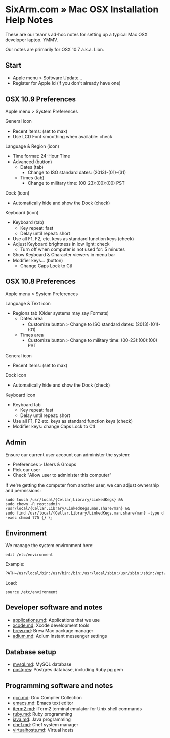 # SixArm.com » Mac OSX  Installation Help Notes 

These are our team's ad-hoc notes for setting up a typical Mac OSX developer laptop. YMMV.

Our notes are primarily for OSX 10.7 a.k.a. Lion.


## Start


  * Apple menu > Software Update...
  * Register for Apple Id (if you don't already have one)

## OSX 10.9 Preferences

Apple menu > System Preferences

General icon 
  * Recent items: (set to max)
  * Use LCD Font smoothing when available: check

Language & Region (icon)
  * Time format: 24-Hour Time
  * Advanced (button)
    * Dates (tab)
      * Change to ISO standard dates: (2013)-(01)-(31)
    * Times (tab)
      * Change to military time: (00-23):(00):(00) PST

Dock (icon) 
  * Automatically hide and show the Dock (check)

Keyboard (icon)
  * Keyboard (tab)
    * Key repeat: fast
    * Delay until repeat: short
  * Use all F1, F2, etc. keys as standard function keys (check)
  * Adjust Keyboard brightness in low light: check
    * Turn off when computer is not used for: 5 minutes 
  * Show Keyboard & Character viewers in menu bar 
  * Modifier keys... (button)
    * Change Caps Lock to Ctl

  
## OSX 10.8 Preferences

Apple menu > System Preferences

Language & Text icon 
  * Regions tab (Older systems may say Formats)
    * Dates area 
      * Customize button > Change to ISO standard dates: (2013)-(01)-(01)
    * Times area
      * Customize button > Change to military time: (00-23):(00):(00) PST

General icon 
  * Recent items: (set to max)

Dock icon 
  * Automatically hide and show the Dock (check)

Keyboard icon
  * Keyboard tab
    * Key repeat: fast
    * Delay until repeat: short
  * Use all F1, F2 etc. keys as standard function keys (check)
  * Modifier keys: change Caps Lock to Ctl


## Admin

Ensure our current user account can administer the system:

   * Preferences > Users & Groups
   * Pick our user
   * Check "Allow user to administer this computer"
    
If we're getting the computer from another user, we can adjust ownership and permissions:

    sudo touch /usr/local/{Cellar,Library/LinkedKegs} &&
    sudo chown -R root:admin /usr/local/{Cellar,Library/LinkedKegs,man,share/man} &&
    sudo find /usr/local/{Cellar,Library/LinkedKegs,man,share/man} -type d -exec chmod 775 {} \;


## Environment

We manage the system environment here:

    edit /etc/environment

Example:

    PATH=/usr/local/bin:/usr/bin:/bin:/usr/local/sbin:/usr/sbin:/sbin:/opt/sm/bin:/opt/sm/pkg/active/bin:/opt/sm/pkg/active/sbin

Load:

    source /etc/environment
    
    
## Developer software and notes

  * <a href="applications.md">applications.md</a>: Applications that we use</a>
  * <a href="xcode.md">xcode.md</a>: Xcode development tools</a>
  * <a href="brew.md">brew.md</a>: Brew Mac package manager</a>
  * <a href=adium.md>adium.md</a>: Adium instant messenger settings</a>


## Database setup

  * <a href=mysql.md>mysql.md</a>: MySQL database
  * <a href=postgres.md>postgres</a>: Postgres database, including Ruby pg gem</a>


## Programming software and notes

  * <a href=gcc.md>gcc.md</a>: Gnu Compiler Collection
  * <a href=emacs.md>emacs.md</a>: Emacs text editor</a>
  * <a href=iterm2.md>iterm2.md</a>: iTerm2 terminal emulator for Unix shell commands
  * <a href=ruby.md>ruby.md</a>: Ruby programming
  * <a href=java.md>java.md</a>: Java programming
  * <a href=chef.md>chef.md</a>: Chef system manager
  * <a href=virtualhosts.md>virtualhosts.md</a>: Virtual hosts


